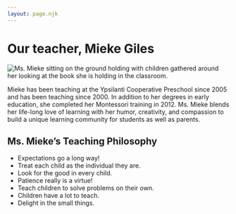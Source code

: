 ```yaml
---
layout: page.njk
---
```


# Our teacher, Mieke Giles

<img src="https://cdn.glitch.global/00a4c75e-efc4-4df8-902c-1320d63fb524/ycp.jpg?v=1648688654438" alt="Ms. Mieke sitting on the ground holding with children gathered around her looking at the book she is holding in the classroom." class="page-image" />

Mieke has been teaching at the Ypsilanti Cooperative Preschool since 2005 and has been teaching since 2000. In addition to her degrees in early education, she completed her Montessori training in 2012. Ms. Mieke blends her life-long love of learning with her humor, creativity, and compassion to build a unique learning community for students as well as parents.

## Ms. Mieke’s Teaching Philosophy

- Expectations go a long way!
- Treat each child as the individual they are.
- Look for the good in every child.
- Patience really is a virtue!
- Teach children to solve problems on their own.
- Children have a lot to teach.
- Delight in the small things.